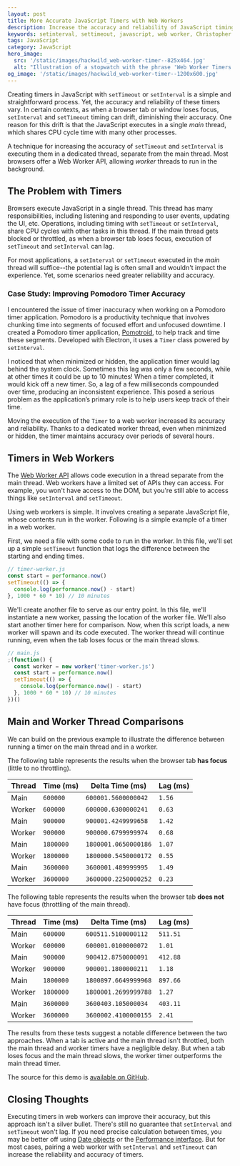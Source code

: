 ```yaml
---
layout: post
title: More Accurate JavaScript Timers with Web Workers
description: Increase the accuracy and reliability of JavaScript timing functions, such as setInterval and setTimeout with web workers.
keywords: setinterval, settimeout, javascript, web worker, Christopher Murphy, accurate timer, thread, reliability
tags: JavaScript
category: JavaScript
hero_image:
  src: '/static/images/hackwild_web-worker-timer--825x464.jpg'
  alt: "Illustration of a stopwatch with the phrase 'Web Worker Timers'"
og_image: '/static/images/hackwild_web-worker-timer--1200x600.jpg'
---
```


Creating timers in JavaScript with `setTimeout` or `setInterval` is a simple and straightforward process. Yet, the accuracy and reliability of these timers vary. In certain contexts, as when a browser tab or window loses focus, `setInterval` and `setTimeout` timing can drift, diminishing their accuracy. One reason for this drift is that the JavaScript executes in a single _main_ thread, which shares CPU cycle time with many other processes.

A technique for increasing the accuracy of `setTimeout` and `setInterval` is executing them in a dedicated thread, separate from the main thread. Most browsers offer a Web Worker API, allowing _worker_ threads to run in the background.

## The Problem with Timers

Browsers execute JavaScript in a single thread. This thread has many responsibilities, including listening and responding to user events, updating the UI, etc. Operations, including timing with `setTimeout` or `setInterval`, share CPU cycles with other tasks in this thread. If the main thread gets blocked or throttled, as when a browser tab loses focus, execution of `setTimeout` and `setInterval` can lag.

For most applications, a `setInterval` or `setTimeout` executed in the _main_ thread will suffice--the potential lag is often small and wouldn't impact the experience. Yet, some scenarios need greater reliability and accuracy.

### Case Study: Improving Pomodoro Timer Accuracy

I encountered the issue of timer inaccuracy when working on a Pomodoro timer application. Pomodoro is a productivity technique that involves chunking time into segments of focused effort and unfocused downtime. I created a Pomodoro timer application, [Pomotroid](https://splode.github.io/pomotroid/), to help track and time these segments. Developed with Electron, it uses a `Timer` class powered by `setInterval`.

I noticed that when minimized or hidden, the application timer would lag behind the system clock. Sometimes this lag was only a few seconds, while at other times it could be up to 10 minutes! When a timer completed, it would kick off a new timer. So, a lag of a few milliseconds compounded over time, producing an inconsistent experience. This posed a serious problem as the application’s primary role is to help users keep track of their time.

Moving the execution of the `Timer` to a web worker increased its accuracy and reliability. Thanks to a dedicated worker thread, even when minimized or hidden, the timer maintains accuracy over periods of several hours.

## Timers in Web Workers

The [Web Worker API](https://developer.mozilla.org/en-US/docs/Web/API/Web_Workers_API) allows code execution in a thread separate from the main thread. Web workers have a limited set of APIs they can access. For example, you won't have access to the DOM, but you're still able to access things like `setInterval` and `setTimeout`.

Using web workers is simple. It involves creating a separate JavaScript file, whose contents run in the worker. Following is a simple example of a timer in a web worker.

First, we need a file with some code to run in the worker. In this file, we'll set up a simple `setTimeout` function that logs the difference between the starting and ending times.

```js
// timer-worker.js
const start = performance.now()
setTimeout(() => {
  console.log(performance.now() - start)
}, 1000 * 60 * 10) // 10 minutes
```

We'll create another file to serve as our entry point. In this file, we'll instantiate a new worker, passing the location of the worker file. We'll also start another timer here for comparison. Now, when this script loads, a new worker will spawn and its code executed. The worker thread will continue running, even when the tab loses focus or the main thread slows.

```js
// main.js
;(function() {
  const worker = new worker('timer-worker.js')
  const start = performance.now()
  setTimeout(() => {
    console.log(performance.now() - start)
  }, 1000 * 60 * 10) // 10 minutes
})()
```

## Main and Worker Thread Comparisons

We can build on the previous example to illustrate the difference between running a timer on the main thread and in a worker.

The following table represents the results when the browser tab **has focus** (little to no throttling).

| Thread | Time (ms) | Delta Time (ms)      | Lag (ms) |
| ------ | --------- | -------------------- | -------- |
| Main   | `600000`  | `600001.5600000042`  | `1.56`   |
| Worker | `600000`  | `600000.6300000241`  | `0.63`   |
| Main   | `900000`  | `900001.4249999658`  | `1.42`   |
| Worker | `900000`  | `900000.6799999974`  | `0.68`   |
| Main   | `1800000` | `1800001.0650000186` | `1.07`   |
| Worker | `1800000` | `1800000.5450000172` | `0.55`   |
| Main   | `3600000` | `3600001.489999995`  | `1.49`   |
| Worker | `3600000` | `3600000.2250000252` | `0.23`   |

The following table represents the results when the browser tab **does not** have focus (throttling of the main thread).

| Thread | Time (ms) | Delta Time (ms)      | Lag (ms) |
| ------ | --------- | -------------------- | -------- |
| Main   | `600000`  | `600511.5100000112`  | `511.51` |
| Worker | `600000`  | `600001.0100000072`  | `1.01`   |
| Main   | `900000`  | `900412.8750000091`  | `412.88` |
| Worker | `900000`  | `900001.1800000211`  | `1.18`   |
| Main   | `1800000` | `1800897.6649999968` | `897.66` |
| Worker | `1800000` | `1800001.2699999788` | `1.27`   |
| Main   | `3600000` | `3600403.105000034`  | `403.11` |
| Worker | `3600000` | `3600002.4100000155` | `2.41`   |

The results from these tests suggest a notable difference between the two approaches. When a tab is active and the main thread isn't throttled, both the main thread and worker timers have a negligible delay. But when a tab loses focus and the main thread slows, the worker timer outperforms the main thread timer.

The source for this demo is [available on GitHub](https://github.com/splode/worker-timer-demo).

## Closing Thoughts

Executing timers in web workers can improve their accuracy, but this approach isn't a silver bullet. There's still no guarantee that `setInterval` and `setTimeout` won't lag. If you need precise calculation between times, you may be better off using [Date objects](https://developer.mozilla.org/en-US/docs/Web/JavaScript/Reference/Global_Objects/Date) or the [Performance interface](https://developer.mozilla.org/en-US/docs/Web/API/Performance). But for most cases, pairing a web worker with `setInterval` and `setTimeout` can increase the reliability and accuracy of timers.
